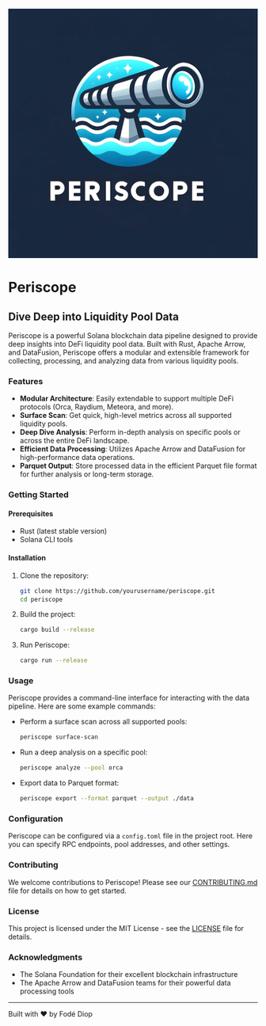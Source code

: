 ![Periscope Logo](./periscope.png)

# Periscope

## Dive Deep into Liquidity Pool Data

Periscope is a powerful Solana blockchain data pipeline designed to provide deep insights into DeFi liquidity pool data. Built with Rust, Apache Arrow, and DataFusion, Periscope offers a modular and extensible framework for collecting, processing, and analyzing data from various liquidity pools.

### Features

- **Modular Architecture**: Easily extendable to support multiple DeFi protocols (Orca, Raydium, Meteora, and more).
- **Surface Scan**: Get quick, high-level metrics across all supported liquidity pools.
- **Deep Dive Analysis**: Perform in-depth analysis on specific pools or across the entire DeFi landscape.
- **Efficient Data Processing**: Utilizes Apache Arrow and DataFusion for high-performance data operations.
- **Parquet Output**: Store processed data in the efficient Parquet file format for further analysis or long-term storage.

### Getting Started

#### Prerequisites

- Rust (latest stable version)
- Solana CLI tools

#### Installation

1. Clone the repository:

   ```sh
   git clone https://github.com/yourusername/periscope.git
   cd periscope
   ```

2. Build the project:

   ```sh
   cargo build --release
   ```

3. Run Periscope:
   ```sh
   cargo run --release
   ```

### Usage

Periscope provides a command-line interface for interacting with the data pipeline. Here are some example commands:

- Perform a surface scan across all supported pools:

  ```sh
  periscope surface-scan
  ```

- Run a deep analysis on a specific pool:

  ```sh
  periscope analyze --pool orca
  ```

- Export data to Parquet format:
  ```sh
  periscope export --format parquet --output ./data
  ```

### Configuration

Periscope can be configured via a `config.toml` file in the project root. Here you can specify RPC endpoints, pool addresses, and other settings.

### Contributing

We welcome contributions to Periscope! Please see our [CONTRIBUTING.md](CONTRIBUTING.md) file for details on how to get started.

### License

This project is licensed under the MIT License - see the [LICENSE](LICENSE) file for details.

### Acknowledgments

- The Solana Foundation for their excellent blockchain infrastructure
- The Apache Arrow and DataFusion teams for their powerful data processing tools

---

Built with ❤️ by Fodé Diop
